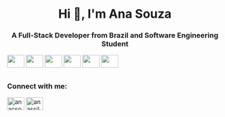 <h1 align="center">Hi 👋, I'm Ana Souza</h1>
<h3 align="center">A Full-Stack Developer from Brazil and Software Engineering Student</h3>

<div style="display: inline_block">
  <img height="30" width="40" src="https://cdn.jsdelivr.net/gh/devicons/devicon@latest/icons/javascript/javascript-original.svg" />          
  <img height="30" width="40" src="https://cdn.jsdelivr.net/gh/devicons/devicon@latest/icons/vuejs/vuejs-original.svg" />
  <img height="30" width="40" src="https://cdn.jsdelivr.net/gh/devicons/devicon@latest/icons/jquery/jquery-original.svg" />
  <img height="30" width="40" src="https://cdn.jsdelivr.net/gh/devicons/devicon@latest/icons/php/php-original.svg" />      
  <img height="30" width="40" src="https://cdn.jsdelivr.net/gh/devicons/devicon@latest/icons/codeigniter/codeigniter-plain.svg" />
  <img height="30" width="40" src="https://cdn.jsdelivr.net/gh/devicons/devicon@latest/icons/laravel/laravel-original.svg" />
</div>

##

<h3 align="left">Connect with me:</h3>
<p align="left">
<a href="https://linkedin.com/in/anacsouz" target="blank"><img align="center" src="https://raw.githubusercontent.com/rahuldkjain/github-profile-readme-generator/master/src/images/icons/Social/linked-in-alt.svg" alt="anacsouz" height="30" width="40" /></a>
<a href="https://www.hackerrank.com/anassilva_2606" target="blank"><img align="center" src="https://raw.githubusercontent.com/rahuldkjain/github-profile-readme-generator/master/src/images/icons/Social/hackerrank.svg" alt="anassilva_2606" height="30" width="40" /></a>
</p>
